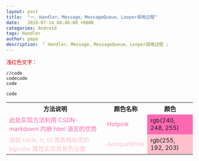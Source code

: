 ```yaml
---
layout: post
title:  "一、Handler、Message、MessageQueue、Looper调用过程"
date:   2018-07-14 08:46:00 +0800
categories: Android
tags: Handler
author: pepe
description: 『 Handler、Message、MessageQueue、Looper调用过程 』
---
```


<font color="#dd0000">浅红色文字：</font><br /> 
```cpp,monokai
//code
codecode
code

code
```

<table><tbody>
    <tr>
        <th>方法说明</th><th>颜色名称</th><th>颜色</th>
    </tr>
    <tr>
        <td><font color="Hotpink">此处实现方法利用 CSDN-markdown 内嵌 html 语言的优势</font></td><td><font color="Hotpink">Hotpink</font></td><td bgcolor="Hotpink">rgb(240, 248, 255)</td>
    </tr>
    <tr>
        <td><font color="Pink">借助 table, tr, td 等表格标签的 bgcolor 属性实现背景色设置</font></td><td><font color="pink">AntiqueWhite</font></td><td bgcolor="Pink">rgb(255, 192, 203)</td>
    </tr>
</table>